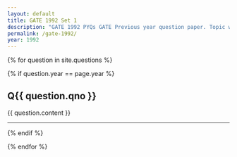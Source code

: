 ```yaml
---
layout: default
title: GATE 1992 Set 1
description: "GATE 1992 PYQs GATE Previous year question paper. Topic wise gate questions."
permalink: /gate-1992/
year: 1992
---
```


{% for question in site.questions %}

{% if question.year == page.year %}
<div class="">
<h2>Q{{ question.qno }}</h2>
{{ question.content }}
</div>
<hr>
{% endif %}

{% endfor %}
